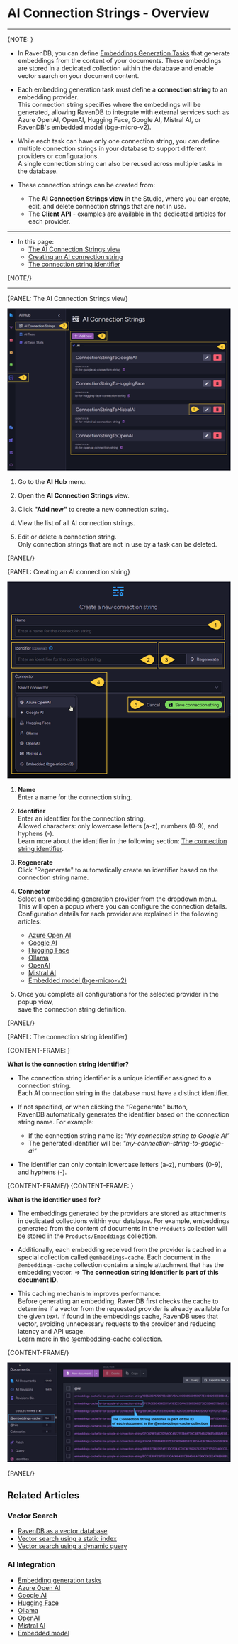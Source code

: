 # AI Connection Strings - Overview
---

{NOTE: }

* In RavenDB, you can define [Embeddings Generation Tasks](../../todo..) that generate embeddings from the content of your documents.
  These embeddings are stored in a dedicated collection within the database and enable vector search on your document content.

* Each embedding generation task must define a **connection string** to an embedding provider.  
  This connection string specifies where the embeddings will be generated,
  allowing RavenDB to integrate with external services such as Azure OpenAI, OpenAI, Hugging Face, Google AI, Mistral AI, or RavenDB's embedded model (bge-micro-v2).

* While each task can have only one connection string, you can define multiple connection strings in your database to support different providers or configurations.  
  A single connection string can also be reused across multiple tasks in the database.

* These connection strings can be created from:
  * The **AI Connection Strings view** in the Studio, where you can create, edit, and delete connection strings that are not in use.
  * The **Client API** - examples are available in the dedicated articles for each provider.

---

* In this page:
  * [The AI Connection Strings view](../../ai-integration/connection-strings/connection-strings-overview#the-ai-connection-strings-view)
  * [Creating an AI connection string](../../ai-integration/connection-strings/connection-strings-overview#creating-an-ai-connection-string)
  * [The connection string identifier](../../ai-integration/connection-strings/connection-strings-overview#the-connection-string-identifier) 
    
{NOTE/}

---

{PANEL: The AI Connection Strings view}

![connection strings view](images/connection-strings-view.png "The AI Connection Strings view")

1. Go to the **AI Hub** menu.

2. Open the **AI Connection Strings** view.

3. Click **"Add new"** to create a new connection string.

4. View the list of all AI connection strings.

5. Edit or delete a connection string.  
   Only connection strings that are not in use by a task can be deleted.

{PANEL/}

{PANEL: Creating an AI connection string}

![create connection string](images/create-connection-string.png "Create connection string")

1. **Name**  
   Enter a name for the connection string.

2. **Identifier**  
   Enter an identifier for the connection string.  
   Allowed characters: only lowercase letters (a-z), numbers (0-9), and hyphens (-).  
   Learn more about the identifier in the following section: [The connection string identifier](../../ai-integration/connection-strings/connection-strings-overview#the-connection-string-identifier).

3. **Regenerate**  
   Click "Regenerate" to automatically create an identifier based on the connection string name.

4. **Connector**  
   Select an embedding generation provider from the dropdown menu.  
   This will open a popup where you can configure the connection details.  
   Configuration details for each provider are explained in the following articles:
   * [Azure Open AI](../../ai-integration/connection-strings/azure-open-ai)
   * [Google AI](../../ai-integration/connection-strings/google-ai)
   * [Hugging Face](../../ai-integration/connection-strings/hugging-face)
   * [Ollama](../../ai-integration/connection-strings/ollama)
   * [OpenAI](../../ai-integration/connection-strings/open-ai)
   * [Mistral AI](../../ai-integration/connection-strings/mistral-ai)
   * [Embedded model (bge-micro-v2)](../../ai-integration/connection-strings/embedded)

5. Once you complete all configurations for the selected provider in the popup view,  
   save the connection string definition.


{PANEL/}

{PANEL: The connection string identifier}

{CONTENT-FRAME: }

**What is the connection string identifier?**  

* The connection string identifier is a unique identifier assigned to a connection string.  
  Each AI connection string in the database must have a distinct identifier.

* If not specified, or when clicking the "Regenerate" button,  
  RavenDB automatically generates the identifier based on the connection string name. For example:  
  * If the connection string name is: _"My connection string to Google AI"_
  * The generated identifier will be: _"my-connection-string-to-google-ai"_

* The identifier can only contain lowercase letters (a-z), numbers (0-9), and hyphens (-).

{CONTENT-FRAME/}
{CONTENT-FRAME: }

**What is the identifier used for?**  

* The embeddings generated by the providers are stored as attachments in dedicated collections within your database.
  For example, embeddings generated from the content of documents in the `Products` collection will be stored in the `Products/Embeddings` collection.

* Additionally, each embedding received from the provider is cached in a special collection called `@embeddings-cache`.
  Each document in the `@embeddings-cache` collection contains a single attachment that has the embedding vector.
  => **The connection string identifier is part of this document ID**.

* This caching mechanism improves performance:  
  Before generating an embedding, RavenDB first checks the cache to determine if a vector from the requested provider is already available for the given text.
  If found in the embeddings cache, RavenDB uses that vector, avoiding unnecessary requests to the provider and reducing latency and API usage.  
  Learn more in the [@embedding-cache collection](../../todo..).

{CONTENT-FRAME/}

![The embedding cache collection](images/embedding-cache.png "The @embeddings-cache collection")

{PANEL/}

## Related Articles

### Vector Search

- [RavenDB as a vector database](../../ai-integration/vector-search/ravendb-as-vector-database)
- [Vector search using a static index](../../ai-integration/vector-search/vector-search-using-static-index)
- [Vector search using a dynamic query](../../ai-integration/vector-search/vector-search-using-dynamic-query)

### AI Integration

- [Embedding generation tasks](../../todo..)
- [Azure Open AI](../../ai-integration/connection-strings/azure-open-ai)
- [Google AI](../../ai-integration/connection-strings/google-ai)
- [Hugging Face](../../ai-integration/connection-strings/hugging-face)
- [Ollama](../../ai-integration/connection-strings/ollama)
- [OpenAI](../../ai-integration/connection-strings/open-ai)
- [Mistral AI](../../ai-integration/connection-strings/mistral-ai)
- [Embedded model](../../ai-integration/connection-strings/embedded)
